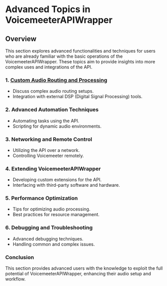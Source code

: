 # Advanced Topics in VoicemeeterAPIWrapper
## Overview
This section explores advanced functionalities and techniques for users who are already familiar with the basic operations of the VoicemeeterAPIWrapper. These topics aim to provide insights into more complex uses and integrations of the API.

### 1. [Custom Audio Routing and Processing](Advanced_Topics_Section1.md)
  - Discuss complex audio routing setups.
  - Integration with external DSP (Digital Signal Processing) tools.
### 2. Advanced Automation Techniques
  - Automating tasks using the API.
  - Scripting for dynamic audio environments.
### 3. Networking and Remote Control
  - Utilizing the API over a network.
  - Controlling Voicemeeter remotely.
### 4. Extending VoicemeeterAPIWrapper
  - Developing custom extensions for the API.
  - Interfacing with third-party software and hardware.
### 5. Performance Optimization
  - Tips for optimizing audio processing.
  - Best practices for resource management.
### 6. Debugging and Troubleshooting
  - Advanced debugging techniques.
  - Handling common and complex issues.
### Conclusion
This section provides advanced users with the knowledge to exploit the full potential of VoicemeeterAPIWrapper, enhancing their audio setup and workflow.

